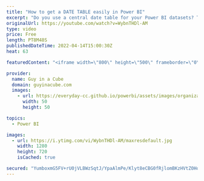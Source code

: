 ```yaml
---
title: "How to get a DATE TABLE easily in Power BI"
excerpt: "Do you use a central date table for your Power BI datasets? There is a LOT of POWER in having one. Adam shows you different ways to create one including a really simple easy option that's BANANAS!  REDUCE Power BI dataset size by 60% with ONE CHECKBOX??? https://www.youtube.com/watch?v=RnDdDlozcdo  Bravo"
originalUrl: https://youtube.com/watch?v=WybnTHDl-AM
type: video
price: Free
length: PT8M48S
publishedDateTime: 2022-04-14T15:00:30Z
heat: 63

featuredContent: "<iframe width=\"800\" height=\"500\" frameborder=\"0\" src=\"https://www.youtube.com/embed/WybnTHDl-AM\" allow=\"accelerometer; autoplay; encrypted-media; gyroscope; picture-in-picture\" allowfullscreen></iframe>"

provider:
  name: Guy in a Cube
  domain: guyinacube.com
  images:
    - url: https://everyday-cc.github.io/powerbi/assets/images/organizations/guyinacube.com-50x50.jpg
      width: 50
      height: 50

topics:
  - Power BI

images:
  - url: https://i.ytimg.com/vi/WybnTHDl-AM/maxresdefault.jpg
    width: 1280
    height: 720
    isCached: true

secured: "YumboxmG5FV+rU0jVLBWzSqtJ/YpaAlmPe/Klyt8eCBG0fRjlomBKzHVtZ0HodsAytC4v7MS5VQQgVEAs3Jl/npfRDtOxWG8egYItHjBWXINlBv8527BsRxZk21QsyvxBSsNO9hQOsRayO7SbTMzbrSl9MsCoDWg0aLaQIz+QtxiuKNltJLRIWlCAlZy/pwm498hb++FpmhcBCGCvHvaghAMv54ctKPE6WKyYjBUyfYQjqsjHqr+VFlflbcu2u9ePmicGeY04yrBkaRBBlLaQmLi2bZ1kWv9x33l/EOJwm0k68nK+H4V1FRQv0oqTXYEzVAJm7d5JMksSzflH8nPtlaYru5vbWPxGpjkiZeNbVVIAyYVXlrOSkqv3aqiazm0IPZLkEKnWQpDwXIBWVAKIJsjNG/acwfsMCyYfTkJ06g=;o47CAx8L3pREIal3BiCLEQ=="
---
```


